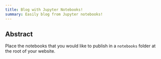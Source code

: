 ```yaml
---
title: Blog with Jupyter Notebooks!
summary: Easily blog from Jupyter notebooks!
---
```


## Abstract

Place the notebooks that you would like to publish in a `notebooks` folder at the root of your website.

